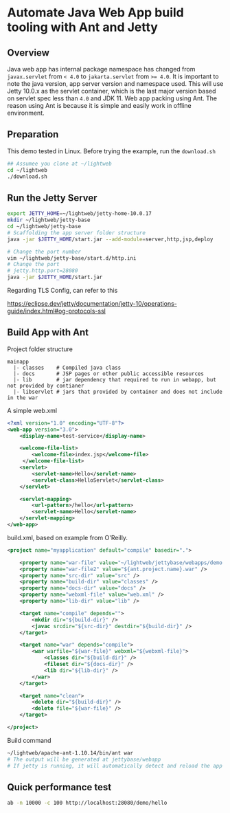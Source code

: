 # Automate Java Web App build tooling with Ant and Jetty

## Overview

Java web app has internal package namespace has changed from `javax.servlet` 
from `< 4.0` to `jakarta.servlet` from `>= 4.0`. It is important to note the
java version, app server version and namespace used. This will use Jetty 10.0.x
as the servlet container, which is the last major version based on servlet spec
less than `4.0` and JDK 11. Web app packing using Ant. The reason using Ant is
because it is simple and easily work in offline environment.

## Preparation
This demo tested in Linux. Before trying the example, run the `download.sh`

```bash
## Assumee you clone at ~/lightweb
cd ~/lightweb
./download.sh
```

## Run the Jetty Server
```bash
export JETTY_HOME=~/lightweb/jetty-home-10.0.17
mkdir ~/lightweb/jetty-base
cd ~/lightweb/jetty-base
# Scaffolding the app server folder structure
java -jar $JETTY_HOME/start.jar --add-module=server,http,jsp,deploy

# Change the port number
vim ~/lightweb/jetty-base/start.d/http.ini
# Change the port 
# jetty.http.port=28080
java -jar $JETTY_HOME/start.jar
```

Regarding TLS Config, can refer to this

https://eclipse.dev/jetty/documentation/jetty-10/operations-guide/index.html#og-protocols-ssl


## Build App with Ant

Project folder structure
```
mainapp
  |- classes    # Compiled java class
  |- docs       # JSP pages or other public accessible resources
  |- lib        # jar dependency that required to run in webapp, but not provided by contianer
  |- libservlet # jars that provided by container and does not include in the war
```
A simple web.xml
```xml
<?xml version="1.0" encoding="UTF-8"?>
<web-app version="3.0">
    <display-name>test-service</display-name>

    <welcome-file-list>
        <welcome-file>index.jsp</welcome-file>
     </welcome-file-list>
    <servlet>
        <servlet-name>Hello</servlet-name>
        <servlet-class>HelloServlet</servlet-class>
    </servlet>

    <servlet-mapping>
        <url-pattern>/hello</url-pattern>
        <servlet-name>Hello</servlet-name>
    </servlet-mapping>
</web-app>
```

build.xml, based on example from O'Reilly.

```xml
<project name="myapplication" default="compile" basedir=".">

    <property name="war-file" value="~/lightweb/jettybase/webapps/demo.war" />
    <property name="war-file2" value="${ant.project.name}.war" />
    <property name="src-dir" value="src" />
    <property name="build-dir" value="classes" />
    <property name="docs-dir" value="docs" />
    <property name="webxml-file" value="web.xml" />
    <property name="lib-dir" value="lib" />

    <target name="compile" depends="">
        <mkdir dir="${build-dir}" />
        <javac srcdir="${src-dir}" destdir="${build-dir}" />
    </target>

    <target name="war" depends="compile">
        <war warfile="${war-file}" webxml="${webxml-file}">
            <classes dir="${build-dir}" />
            <fileset dir="${docs-dir}" />
            <lib dir="${lib-dir}" />
        </war>
    </target>

    <target name="clean">
        <delete dir="${build-dir}" />
        <delete file="${war-file}" />
    </target>

</project>
```

Build command
```bash
~/lightweb/apache-ant-1.10.14/bin/ant war
# The output will be generated at jettybase/webapp
# If jetty is running, it will automatically detect and reload the app
```

## Quick performance test

```bash
ab -n 10000 -c 100 http://localhost:28080/demo/hello
```
